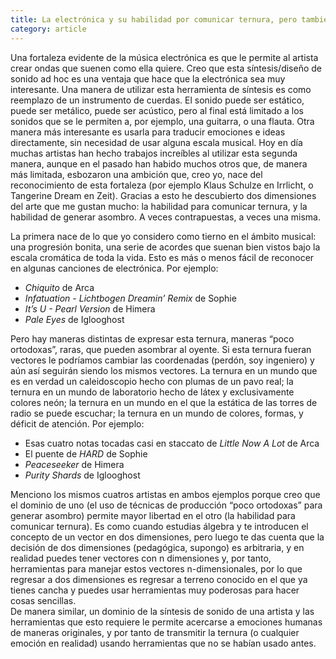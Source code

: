 ```yaml
---
title: La electrónica y su habilidad por comunicar ternura, pero también generar asombro
category: article
---
```


Una fortaleza evidente de la música electrónica es que le permite al artista crear ondas que suenen como ella quiere. Creo que esta síntesis/diseño de sonido ad hoc es una ventaja que hace que la electrónica sea muy interesante.
Una manera de utilizar esta herramienta de síntesis es como reemplazo de un instrumento de cuerdas. El sonido puede ser estático, puede ser metálico, puede ser acústico, pero al final está limitado a los sonidos que se le permiten a, por ejemplo, una guitarra, o una flauta.
Otra manera más interesante es usarla para traducir emociones e ideas directamente, sin necesidad de usar alguna escala musical.
Hoy en día muchas artistas han hecho trabajos increíbles al utilizar esta segunda manera, aunque en el pasado han habido muchos otros que, de manera más limitada, esbozaron una ambición que, creo yo, nace del reconocimiento de esta fortaleza (por ejemplo Klaus Schulze en Irrlicht, o Tangerine Dream en Zeit). Gracias a esto he descubierto dos dimensiones del arte que me gustan mucho: la habilidad para comunicar ternura, y la habilidad de generar asombro. A veces contrapuestas, a veces una misma.

La primera nace de lo que yo considero como tierno en el ámbito musical: una progresión bonita, una serie de acordes que suenan bien vistos bajo la escala cromática de toda la vida. Esto es más o menos fácil de reconocer en algunas canciones de electrónica. Por ejemplo:

* *Chiquito* de Arca
* *Infatuation - Lichtbogen Dreamin’ Remix* de Sophie
* *It’s U - Pearl Version* de Himera
* *Pale Eyes* de Iglooghost

Pero hay maneras distintas de expresar esta ternura, maneras “poco ortodoxas”, raras, que pueden asombrar al oyente. Si esta ternura fueran vectores le podríamos cambiar las coordenadas (perdón, soy ingeniero) y aún así seguirán siendo los mismos vectores. La ternura en un mundo que es en verdad un caleidoscopio hecho con plumas de un pavo real; la ternura en un mundo de laboratorio hecho de látex y exclusivamente colores neón; la ternura en un mundo en el que la estática de las torres de radio se puede escuchar; la ternura en un mundo de colores, formas, y déficit de atención. Por ejemplo:

* Esas cuatro notas tocadas casi en staccato de *Little Now A Lot* de Arca
* El puente de *HARD* de Sophie
* *Peaceseeker* de Himera
* *Purity Shards* de Iglooghost

Menciono los mismos cuatros artistas en ambos ejemplos porque creo que el dominio de uno (el uso de técnicas de producción “poco ortodoxas” para generar asombro) permite mayor libertad en el otro (la  habilidad para comunicar ternura). Es como cuando estudias álgebra y te introducen el concepto de un vector en dos dimensiones, pero luego te das cuenta que la decisión de dos dimensiones (pedagógica, supongo) es arbitraria, y en realidad puedes tener vectores con n dimensiones y, por tanto, herramientas para manejar estos vectores n-dimensionales, por lo que regresar a dos dimensiones es regresar a terreno conocido en el que ya tienes cancha y puedes usar herramientas muy poderosas para hacer cosas sencillas.  
De manera similar, un dominio de la síntesis de sonido de una artista y las herramientas que esto requiere le permite acercarse a emociones humanas de maneras originales, y por tanto de transmitir la ternura (o cualquier emoción en realidad) usando herramientas que no se habían usado antes.